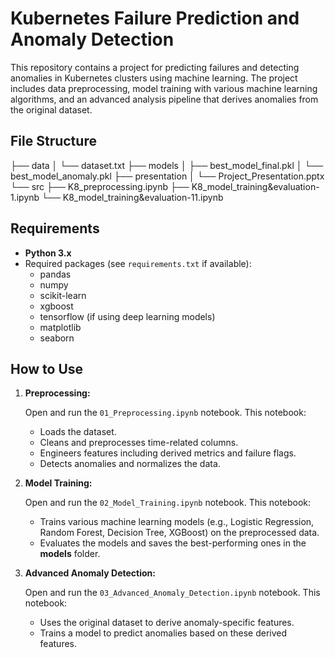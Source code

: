 # Kubernetes Failure Prediction and Anomaly Detection

This repository contains a project for predicting failures and detecting anomalies in Kubernetes clusters using machine learning. The project includes data preprocessing, model training with various machine learning algorithms, and an advanced analysis pipeline that derives anomalies from the original dataset.

## File Structure

├── data
│   └── dataset.txt
├── models
│   ├── best_model_final.pkl
│   └── best_model_anomaly.pkl
├── presentation
│   └── Project_Presentation.pptx
└── src
    ├── K8_preprocessing.ipynb
    ├── K8_model_training&evaluation-1.ipynb
    └── K8_model_training&evaluation-11.ipynb

## Requirements

* **Python 3.x**
* Required packages (see `requirements.txt` if available):
  * pandas
  * numpy
  * scikit-learn
  * xgboost
  * tensorflow (if using deep learning models)
  * matplotlib
  * seaborn

## How to Use

1. **Preprocessing:**

   Open and run the `01_Preprocessing.ipynb` notebook. This notebook:

   * Loads the dataset.
   * Cleans and preprocesses time-related columns.
   * Engineers features including derived metrics and failure flags.
   * Detects anomalies and normalizes the data.
2. **Model Training:**

   Open and run the `02_Model_Training.ipynb` notebook. This notebook:

   * Trains various machine learning models (e.g., Logistic Regression, Random Forest, Decision Tree, XGBoost) on the preprocessed data.
   * Evaluates the models and saves the best-performing ones in the **models** folder.
3. **Advanced Anomaly Detection:**

   Open and run the `03_Advanced_Anomaly_Detection.ipynb` notebook. This notebook:

   * Uses the original dataset to derive anomaly-specific features.
   * Trains a model to predict anomalies based on these derived features.
